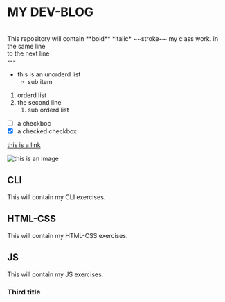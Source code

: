 # MY DEV-BLOG

<br>
This repository will contain **bold** *italic*  ~~stroke~~ my class work. in the same line <br> to the next line
<br>
---
<br>

- this is an unorderd list
  - sub item

1. orderd list
2. the second line
    1. sub orderd list

- [ ] a checkboc
- [x] a checked checkbox

[this is a link](https://www.google.com)

![this is an image](https://themes.3rdwavemedia.com/demo/devblog/assets/images/profile.png)


## CLI
This will contain my CLI exercises.
## HTML-CSS
This will contain my HTML-CSS exercises.
## JS
This will contain my JS exercises.

### Third title